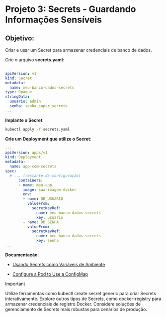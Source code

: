 # Projeto 3: Secrets - Guardando Informações Sensíveis

## Objetivo: 
Criar e usar um Secret para armazenar credenciais de banco de dados.

Crie o arquivo **secrets.yaml**:

```yaml
---
apiVersion: v1
kind: Secret
metadata:
  name: meu-banco-dados-secrets
type: Opaque
stringData:
  usuario: admin
  senha: senha_super_secreta
...
```

**Implante o Secret**:

```bash
kubectl apply -f secrets.yaml
```

**Crie um Deployment que utilize o Secret**:

```yaml
---
apiVersion: apps/v1
kind: Deployment
metadata:
  name: app-com-secrets
spec:
  # ... (restante da configuração)
      containers:
      - name: meu-app
        image: sua-imagem-docker
        env:
        - name: DB_USUARIO
          valueFrom:
            secretKeyRef:
              name: meu-banco-dados-secrets
              key: usuario
        - name: DB_SENHA
          valueFrom:
            secretKeyRef:
              name: meu-banco-dados-secrets
              key: senha
...
```

**Documentação**:

- [Usando Secrets como Variáveis de Ambiente](https://kubernetes.io/docs/concepts/configuration/secret/)

- [Configure a Pod to Use a ConfigMap](https://kubernetes.io/docs/tasks/configure-pod-container/configure-pod-configmap/#use-environment-variables-to-consume-the-data-in-a-secret)

>[!IMPORTANT]
Utilize ferramentas como kubectl create secret generic para criar Secrets interativamente.
Explore outros tipos de Secrets, como docker-registry para armazenar credenciais de registro Docker.
Considere soluções de gerenciamento de Secrets mais robustas para cenários de produção.